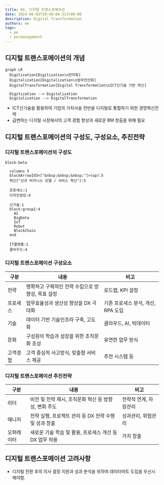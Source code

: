 ```yaml
---
title: DX, 디지털 트랜스포메이션
date: 2024-06-03T20:49:04.513+09:00
description: Digital Transformation
authors: me
tags:
  - pe
  - pe/management
---
```


## 디지털 트랜스포메이션의 개념

```mermaid
graph LR
  Digitization[Digitization\n전자화]
  Digitalization[Digitalization\n업무전산화]
  DigitalTransformation[Digital Transformation\nICT신기술 기반 혁신]

  Digitization --> Digitalization
  Digitalization --> DigitalTransformation
```

- ICT신기술을 활용하여 기업의 가치사슬 전반을 디지털로 통합하기 위한 경영혁신전략
- 급변하는 디지털 시장에서의 고객 경험 향상과 새로운 BM 창출을 위해 필요

## 디지털 트랜스포메이션의 구성도, 구성요소, 추진전략

### 디지털 트랜스포메이션의 구성도

```mermaid
block-beta

  columns 5
  blockArrowId3<["&nbsp;&nbsp;&nbsp;"]>(up):5
  혁신["신규 비지니스 모델 / 서비스 혁신"]:5

  프로세스:1
  디자인씽킹:4

  신기술:1
  block:group1:4
    AI
    BigData
    IoT
    Robot
    BlockChain
  end

  IT플랫폼:1
  클라우드:4
```

### 디지털 트랜스포메이션 구성요소

| 구분     | 내용                                              | 비고                               |
| -------- | ------------------------------------------------- | ---------------------------------- |
| 전략     | 명확하고 구체적인 전략 수립으로 방향성, 목표 설정 | 로드맵, KPI 설정                   |
| 프로세스 | 업무효율성과 생산성 향상을 DX 극대화              | 기존 프로세스 분석, 개선, RPA 도입 |
| 기술     | 데이터 기반 기술인프라 구축, 고도화               | 클라우드, AI, 빅데이터             |
| 문화     | 구성원의 학습과 성장을 위한 조직문화 조성         | 유연한 업무 방식                   |
| 고객경험 | 고객 중심적 사고방식, 맞춤형 서비스 제공          | 추천 시스템 등                     |

### 디지털 트랜스포메이션 추진전략

| 구분       | 내용                                                    | 비고                  |
| ---------- | ------------------------------------------------------- | --------------------- |
| 리더       | 비전 및 전략 제시, 조직문화 혁신 등 방향성, 변화 주도   | 전략적 연계, 자원관리 |
| 매니저     | 전략 실행, 프로젝트 관리 등 DX 전략 수행 및 성과 창출   | 성과관리, 위험관리    |
| 오퍼레이터 | 새로운 기술 학습 및 활용, 프로세스 개선 등 DX 업무 적용 | 가치 창출             |

## 디지털 트랜스포메이션 고려사항

- 디지털 전환 후의 의사 결정 지원과 성과 분석을 위하여 데이터마트 도입을 우선시 해야함.
